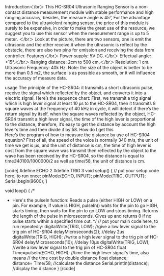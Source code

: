 Introduction＜/br＞
This HC-SR04 Ultrasonic Ranging Sensor is a non-contact distance measurement module with stable performance and high ranging accuracy, besides, the measure angle is 45°, For the advantage compared to the ultraviolent ranging sensor, the price of this module is surely to be expensive, in order to make the great use of the resource, we suggest you to use this sensor when the measurement range is up to 5 meter. ＜/br＞
Look at the picture, there are two sensors, one is emit the ultrasonic and the other receive it when the ultrasonic is reflect by the obstacle, there are also two pins for emission and receiving the data from controller.
Features＜/br＞
Power supply: 5V DC.＜/br＞
Effectual angle: <15°.＜/br＞
Ranging distance: 2cm to 500 cm.＜/br＞
Resolution: 1 cm.
Ultrasonic Frequency: 40k Hz.
Note: the size of the object is better to be more than 0.5 m2, the surface is as possible as smooth, or it will influence the accuracy of measure data.


usage
The principle of the HC-SR04: it transmits a short ultrasonic pulse, receive the signal which reflected by the object, and converts it into a electric signal.
Here’s the sequence chart:
 First, we transmit a trig signal which is high lever signal at least 10 μs to the HC-SR04, then it transmits 8 square waves at the frequency of 40 kHz in cycle, it will detect if there’s the return signal by itself, when the square waves reflected by the object, HC-SR04 transmit a high lever signal, the time of the high lever is proportional to the distance, therefore, it’s easy to get the distance by account the high lever’s time and then divide it by 58. How do I get this  
Here’s the program of how to measure the distance by use of HC-SR04 equation? First of all, the speed of the voice is normally 340 m/s, the unit of time we get is μs, and the unit of distance is cm, the time of high lever is cost from the square wave was transmit then reflected by the object to the wave has been received by the HC-SR04, so the distance is equal to time*340*100/1000000/2 as well as time/58, the unit of distance is cm. 

[code]
#define ECHO 2
#define TRIG 3
void setup() {
  // put your setup code here, to run once:
pinMode(ECHO, INPUT);
pinMode(TRIG, OUTPUT);  
Serial.begin(9600);
}

void loop() {
  /*
   * Here's the pulseIn function: Reads a pulse (either HIGH or LOW) on a pin. 
    For example, if value is HIGH, pulseIn() waits for the pin to go HIGH, 
    starts timing, then waits for the pin to go LOW and stops timing. Returns 
    the length of the pulse in microseconds. Gives up and returns 0 if no pulse 
    starts within a specified time out.
  */
   // put your main code here, to run repeatedly:
digitalWrite(TRIG, LOW);   //give a low lever signal to the trig pin of HC-SR04
delayMicroseconds(2);      //delay 2μs
digitalWrite(TRIG, HIGH);  //write a high lever signal to the trig pin of HC-SR04
delayMicroseconds(10);     //delay 10μs
digitalWrite(TRIG, LOW);   //write a low lever signal to the trig pin of HC-SR04 
float Time=pulseIn(ECHO, HIGH);   //time the high lever signal's time, also means 
                                  //  the time cost by double distance
float distance;            
distance= Time/58;         //calculate the distance
Serial.println(distance); //display the distance
}
[/code]
